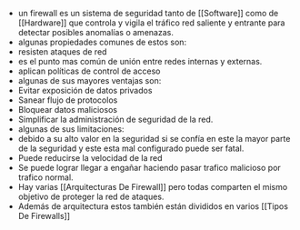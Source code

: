 - un firewall es un sistema de seguridad tanto de [[Software]] como de [[Hardware]] que controla y vigila el tráfico red saliente y entrante para detectar posibles anomalías o amenazas.
- algunas propiedades comunes de estos son:
- resisten ataques de red
- es el punto mas común de unión entre redes internas y externas.
- aplican políticas de control de acceso
- algunas de sus mayores ventajas son:
- Evitar exposición de datos privados
- Sanear flujo de protocolos
- Bloquear datos maliciosos
- Simplificar la administración de seguridad de la red.
- algunas de sus limitaciones:
- debido a su alto valor en la seguridad si se confía en este la mayor parte de la seguridad y este esta mal configurado puede ser fatal.
- Puede reducirse la velocidad de la red
- Se puede lograr llegar a engañar haciendo pasar trafico malicioso por trafico normal.
- Hay varias [[Arquitecturas De Firewall]] pero todas comparten el mismo objetivo de proteger la red de ataques.
- Además de arquitectura estos también están divididos en varios [[Tipos De Firewalls]]